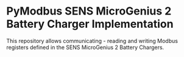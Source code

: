 # PyModbus SENS MicroGenius 2 Battery Charger Implementation

This repository allows communicating - reading and writing Modbus registers defined in the SENS MicroGenius 2 Battery Chargers.
